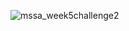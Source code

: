![mssa_week5challenge2](https://github.com/user-attachments/assets/230d2056-be3f-40ad-a7db-b770ad21262b)
